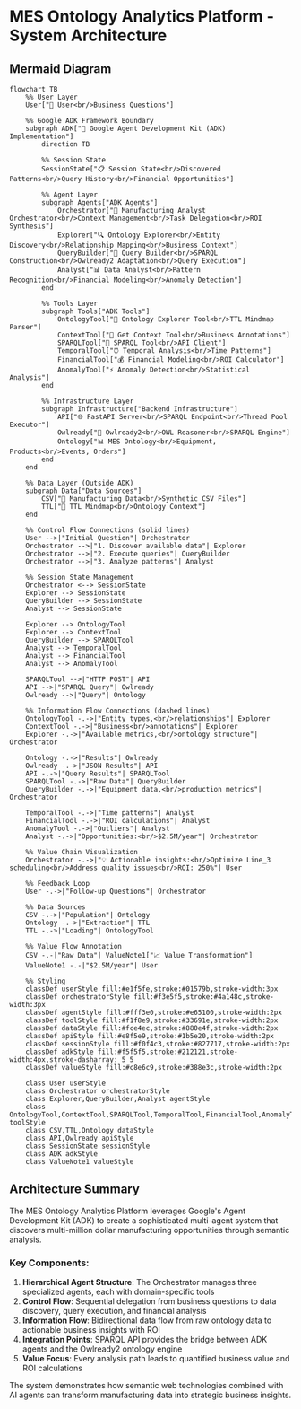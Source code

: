 # MES Ontology Analytics Platform - System Architecture

## Mermaid Diagram

```mermaid
flowchart TB
    %% User Layer
    User["👤 User<br/>Business Questions"]

    %% Google ADK Framework Boundary
    subgraph ADK["🚀 Google Agent Development Kit (ADK) Implementation"]
        direction TB
        
        %% Session State
        SessionState["📋 Session State<br/>Discovered Patterns<br/>Query History<br/>Financial Opportunities"]
        
        %% Agent Layer
        subgraph Agents["ADK Agents"]
            Orchestrator["🎯 Manufacturing Analyst Orchestrator<br/>Context Management<br/>Task Delegation<br/>ROI Synthesis"]
            Explorer["🔍 Ontology Explorer<br/>Entity Discovery<br/>Relationship Mapping<br/>Business Context"]
            QueryBuilder["🔧 Query Builder<br/>SPARQL Construction<br/>Owlready2 Adaptation<br/>Query Execution"]
            Analyst["📊 Data Analyst<br/>Pattern Recognition<br/>Financial Modeling<br/>Anomaly Detection"]
        end

        %% Tools Layer
        subgraph Tools["ADK Tools"]
            OntologyTool["📖 Ontology Explorer Tool<br/>TTL Mindmap Parser"]
            ContextTool["📝 Get Context Tool<br/>Business Annotations"]
            SPARQLTool["🔌 SPARQL Tool<br/>API Client"]
            TemporalTool["⏰ Temporal Analysis<br/>Time Patterns"]
            FinancialTool["💰 Financial Modeling<br/>ROI Calculator"]
            AnomalyTool["⚡ Anomaly Detection<br/>Statistical Analysis"]
        end

        %% Infrastructure Layer
        subgraph Infrastructure["Backend Infrastructure"]
            API["🌐 FastAPI Server<br/>SPARQL Endpoint<br/>Thread Pool Executor"]
            Owlready["🦉 Owlready2<br/>OWL Reasoner<br/>SPARQL Engine"]
            Ontology["📊 MES Ontology<br/>Equipment, Products<br/>Events, Orders"]
        end
    end
    
    %% Data Layer (Outside ADK)
    subgraph Data["Data Sources"]
        CSV["📁 Manufacturing Data<br/>Synthetic CSV Files"]
        TTL["📄 TTL Mindmap<br/>Ontology Context"]
    end

    %% Control Flow Connections (solid lines)
    User -->|"Initial Question"| Orchestrator
    Orchestrator -->|"1. Discover available data"| Explorer
    Orchestrator -->|"2. Execute queries"| QueryBuilder
    Orchestrator -->|"3. Analyze patterns"| Analyst
    
    %% Session State Management
    Orchestrator <--> SessionState
    Explorer --> SessionState
    QueryBuilder --> SessionState
    Analyst --> SessionState
    
    Explorer --> OntologyTool
    Explorer --> ContextTool
    QueryBuilder --> SPARQLTool
    Analyst --> TemporalTool
    Analyst --> FinancialTool
    Analyst --> AnomalyTool

    SPARQLTool -->|"HTTP POST"| API
    API -->|"SPARQL Query"| Owlready
    Owlready -->|"Query"| Ontology

    %% Information Flow Connections (dashed lines)
    OntologyTool -.->|"Entity types,<br/>relationships"| Explorer
    ContextTool -.->|"Business<br/>annotations"| Explorer
    Explorer -.->|"Available metrics,<br/>ontology structure"| Orchestrator
    
    Ontology -.->|"Results"| Owlready
    Owlready -.->|"JSON Results"| API
    API -.->|"Query Results"| SPARQLTool
    SPARQLTool -.->|"Raw Data"| QueryBuilder
    QueryBuilder -.->|"Equipment data,<br/>production metrics"| Orchestrator
    
    TemporalTool -.->|"Time patterns"| Analyst
    FinancialTool -.->|"ROI calculations"| Analyst
    AnomalyTool -.->|"Outliers"| Analyst
    Analyst -.->|"Opportunities:<br/>$2.5M/year"| Orchestrator
    
    %% Value Chain Visualization
    Orchestrator -.->|"💡 Actionable insights:<br/>Optimize Line_3 scheduling<br/>Address quality issues<br/>ROI: 250%"| User

    %% Feedback Loop
    User -.->|"Follow-up Questions"| Orchestrator

    %% Data Sources
    CSV -.->|"Population"| Ontology
    Ontology -.->|"Extraction"| TTL
    TTL -.->|"Loading"| OntologyTool

    %% Value Flow Annotation
    CSV -.-|"Raw Data"| ValueNote1["📈 Value Transformation"]
    ValueNote1 -.-|"$2.5M/year"| User

    %% Styling
    classDef userStyle fill:#e1f5fe,stroke:#01579b,stroke-width:3px
    classDef orchestratorStyle fill:#f3e5f5,stroke:#4a148c,stroke-width:3px
    classDef agentStyle fill:#fff3e0,stroke:#e65100,stroke-width:2px
    classDef toolStyle fill:#f1f8e9,stroke:#33691e,stroke-width:2px
    classDef dataStyle fill:#fce4ec,stroke:#880e4f,stroke-width:2px
    classDef apiStyle fill:#e8f5e9,stroke:#1b5e20,stroke-width:2px
    classDef sessionStyle fill:#f0f4c3,stroke:#827717,stroke-width:2px
    classDef adkStyle fill:#f5f5f5,stroke:#212121,stroke-width:4px,stroke-dasharray: 5 5
    classDef valueStyle fill:#c8e6c9,stroke:#388e3c,stroke-width:2px

    class User userStyle
    class Orchestrator orchestratorStyle
    class Explorer,QueryBuilder,Analyst agentStyle
    class OntologyTool,ContextTool,SPARQLTool,TemporalTool,FinancialTool,AnomalyTool toolStyle
    class CSV,TTL,Ontology dataStyle
    class API,Owlready apiStyle
    class SessionState sessionStyle
    class ADK adkStyle
    class ValueNote1 valueStyle
```

## Architecture Summary

The MES Ontology Analytics Platform leverages Google's Agent Development Kit (ADK) to create a sophisticated multi-agent system that discovers multi-million dollar manufacturing opportunities through semantic analysis.

### Key Components:

1. **Hierarchical Agent Structure**: The Orchestrator manages three specialized agents, each with domain-specific tools
2. **Control Flow**: Sequential delegation from business questions to data discovery, query execution, and financial analysis
3. **Information Flow**: Bidirectional data flow from raw ontology data to actionable business insights with ROI
4. **Integration Points**: SPARQL API provides the bridge between ADK agents and the Owlready2 ontology engine
5. **Value Focus**: Every analysis path leads to quantified business value and ROI calculations

The system demonstrates how semantic web technologies combined with AI agents can transform manufacturing data into strategic business insights.